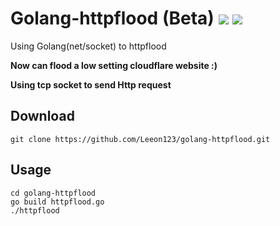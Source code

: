 # Golang-httpflood (Beta) ![](https://img.shields.io/badge/Version-0.4-brightgreen.svg) ![](https://img.shields.io/badge/license-MIT-blue.svg)
Using Golang(net/socket) to httpflood

**Now can flood a low setting cloudflare website :)**

**Using tcp socket to send Http request**

## Download

    git clone https://github.com/Leeon123/golang-httpflood.git

## Usage

    cd golang-httpflood
    go build httpflood.go
    ./httpflood 
